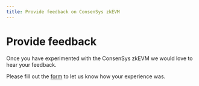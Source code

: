 ```yaml
---
title: Provide feedback on ConsenSys zkEVM
---
```


# Provide feedback

Once you have experimented with the ConsenSys zkEVM we would love to hear your feedback.

Please fill out the [form](https://forms.gle/qR5SxqitPnQKFQmm7) to let us know how your experience was.
